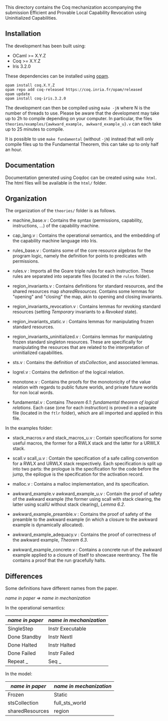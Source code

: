 This directory contains the Coq mechanization accompanying the submission Efficient and Provable Local Capability Revocation using Uninitialized Capabilities.

## Installation

The development has been built using:

- OCaml >= X.Y.Z
- Coq >= X.Y.Z
- Iris 3.2.0

These dependencies can be installed using [opam](https://opam.ocaml.org/).

    opam install coq.X.Y.Z
    opam repo add coq-released https://coq.inria.fr/opam/released
    opam update
    opam install coq-iris.3.2.0

The development can then be compiled using `make -jN` where N is the number of threads to use.
Please be aware that the development may take up to 2h to compile depending on your computer.
In particular, the files `theories/examples/{awkward_example, awkward_example_u}.v` can each take up to 25 minutes to compile.

It is possible to use `make fundamental` (without `-jN`) instead that will only compile files up to the Fundamental Theorem, this can take up to only half an hour.

## Documentation

Documentation generated using Coqdoc can be created using `make html`. The html files will be available in the `html/` folder.

## Organization

The organization of the `theories/` folder is as follows.

- machine_base.v : Contains the syntax (permissions, capability, instructions, ...) of the capability machine.

- cap_lang.v : Contains the operational semantics, and the embedding of the capability machine language into Iris.

- rules_base.v : Contains some of the core resource algebras for the program logic, namely the definition for points to predicates with permissions.

- rules.v : Imports all the Goare triple rules for each instruction. These rules are separated into separate files (located in the `rules` folder).

- region_invariants.v : Contains definitions for standard resources, and the shared resources map *sharedResources*. Contains some lemmas for "opening" and "closing" the map, akin to opening and closing invariants.

- region_invariants_revocation.v : Contains lemmas for revoking standard resources (setting *Temporary* invariants to a *Revoked* state).

- region_invariants_static.v : Contains lemmas for manipulating frozen standard resources.

- region_invariants_uninitialized.v : Contains lemmas for manipulating frozen standard singleton resources. These are specifically for manipulating the resources that are related to the interpretation of uninitialized capabilities.

- sts.v : Contains the definition of *stsCollection*, and associated lemmas.

- logrel.v : Contains the definition of the logical relation.

- monotone.v : Contains the proofs for the monotonicity of the value relation with regards to public future worlds, and private future worlds for non local words.

- fundamental.v : Contains *Theorem 6.1: fundamental theorem of logical relations*. Each case (one for each instruction) is proved in a separate file (located in the `ftlr` folder), which are all imported and applied in this file.

In the examples folder:

- stack_macros.v and stack_macros_u.v : Contain specifications for some useful macros, the former for a RWLX stack and the latter for a URWLX stack.

- scall.v scall_u.v : Contain the specification of a safe calling convention for a RWLX and URWLX stack respectively. Each specification is split up into two parts: the prologue is the specification for the code before the jump, the epilogue is the specification for the activation record.

- malloc.v : Contains a malloc implementation, and its specification.

- awkward_example.v awkward_example_u.v : Contain the proof of safety of the awkward example (the former using scall with stack clearing, the latter using scallU without stack clearing), *Lemma 6.2*.

- awkward_example_preamble.v : Contains the proof of safety of the preamble to the awkward example (in which a closure to the awkward example is dynamically allocated).

- awkward_example_adequacy.v : Contains the proof of correctness of the awkward example, *Theorem 6.3*.

- awkward_example_concrete.v : Contains a concrete run of the awkward example applied to a closure of itself to showcase reentrancy. The file contains a proof that the run gracefully halts.

## Differences

Some definitions have different names from the paper.

*name in paper => name in mechanization*

In the operational semantics:

| *name in paper*   | *name in mechanization*   |
|-------------------|---------------------------|
| SingleStep        | Instr Executable          |
| Done Standby      | Instr NextI               |
| Done Halted       | Instr Halted              |
| Done Failed       | Instr Failed              |
| Repeat _          | Seq _                     |

In the model:

| *name in paper* | *name in mechanization* |
|-----------------|-------------------------|
| Frozen          | Static                  |
| stsCollection   | full_sts_world          |
| sharedResources | region                  |
